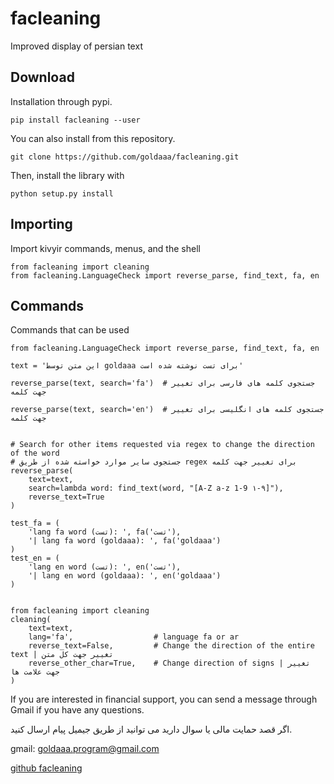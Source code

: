 # facleaning

Improved display of persian text

Download
--------

Installation through pypi.

    pip install facleaning --user

You can also install from this repository.

    git clone https://github.com/goldaaa/facleaning.git

Then, install the library with

    python setup.py install


Importing
---------

Import kivyir commands, menus, and the shell

    from facleaning import cleaning
    from facleaning.LanguageCheck import reverse_parse, find_text, fa, en
 

Commands
--------

Commands that can be used

    from facleaning.LanguageCheck import reverse_parse, find_text, fa, en
    
    text = 'این متن توسط goldaaa برای تست نوشته شده است'

    reverse_parse(text, search='fa')  # جستجوی کلمه های فارسی برای تغییر جهت کلمه

    reverse_parse(text, search='en')  # جستجوی کلمه های انگلیسی برای تغییر جهت کلمه
    
    
    # Search for other items requested via regex to change the direction of the word 
    # جستجوی سایر موارد خواسته شده از طریق regex برای تغییر جهت کلمه
    reverse_parse(
        text=text,
        search=lambda word: find_text(word, "[A-Z a-z 1-9 ۱-۹]"),
        reverse_text=True
    )
    
    test_fa = (
        'lang fa word (تست): ', fa('تست'),
        '| lang fa word (goldaaa): ', fa('goldaaa')
    )
    test_en = (
        'lang en word (تست): ', en('تست'),
        '| lang en word (goldaaa): ', en('goldaaa')
    )


    from facleaning import cleaning
    cleaning(
        text=text,
        lang='fa',                  # language fa or ar
        reverse_text=False,         # Change the direction of the entire text | تغییر جهت کل متن
        reverse_other_char=True,    # Change direction of signs | تغییر جهت علامت ها
    )


If you are interested in financial support, you can send a message through Gmail if you have any questions.

اگر قصد حمایت مالی یا سوال دارید می توانید از طریق جیمیل پیام ارسال کنید.

gmail: goldaaa.program@gmail.com

[github facleaning](https://github.com/goldaaa/facleaning)
